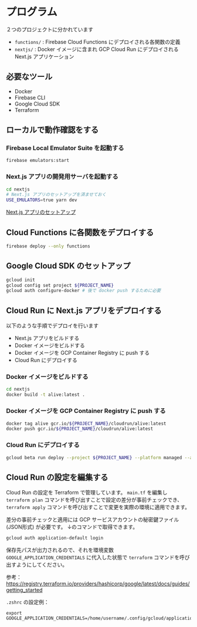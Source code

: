 # プログラム

２つのプロジェクトに分かれています

- `functions/` : Firebase Cloud Functions にデプロイされる各関数の定義
- `nextjs/` : Docker イメージに含まれ GCP Cloud Run にデプロイされる Next.js アプリケーション

## 必要なツール

- Docker
- Firebase CLI
- Google Cloud SDK
- Terraform

## ローカルで動作確認をする

### Firebase Local Emulator Suite を起動する

```bash
firebase emulators:start
```

### Next.js アプリの開発用サーバを起動する

```bash
cd nextjs
# Next.js アプリのセットアップを済ませておく
USE_EMULATORS=true yarn dev
```

[Next.js アプリのセットアップ](./nextjs/README.md)

## Cloud Functions に各関数をデプロイする

```bash
firebase deploy --only functions
```

## Google Cloud SDK のセットアップ

```bash
gcloud init
gcloud config set project ${PROJECT_NAME}
gcloud auth configure-docker # 後で docker push するために必要
```

## Cloud Run に Next.js アプリをデプロイする

以下のような手順でデプロイを行います

- Next.js アプリをビルドする
- Docker イメージをビルドする
- Docker イメージを GCP Container Registry に push する
- Cloud Run にデプロイする

### Docker イメージをビルドする

```bash
cd nextjs
docker build -t alive:latest .
```

### Docker イメージを GCP Container Registry に push する

```bash
docker tag alive gcr.io/${PROJECT_NAME}/cloudrun/alive:latest
docker push gcr.io/${PROJECT_NAME}/cloudrun/alive:latest
```

### Cloud Run にデプロイする

```bash
gcloud beta run deploy --project ${PROJECT_NAME} --platform managed --allow-unauthenticated --image gcr.io/${PROJECT_NAME}/cloudrun/alive:latest
```

## Cloud Run の設定を編集する

Cloud Run の設定を Terraform で管理しています。 `main.tf` を編集し `terraform plan` コマンドを呼び出すことで設定の差分が事前チェックでき、 `terraform apply` コマンドを呼び出すことで変更を実際の環境に適用できます。

差分の事前チェックと適用には GCP サービスアカウントの秘密鍵ファイル (JSON形式) が必要です。
↓のコマンドで取得できます。

```bash
gcloud auth application-default login
```

保存先パスが出力されるので、それを環境変数 `GOOGLE_APPLICATION_CREDENTIALS` に代入した状態で `terraform` コマンドを呼び出すようにしてください。

参考：https://registry.terraform.io/providers/hashicorp/google/latest/docs/guides/getting_started

`.zshrc` の設定例：

```
export GOOGLE_APPLICATION_CREDENTIALS=/home/username/.config/gcloud/application_default_credentials.json
```
